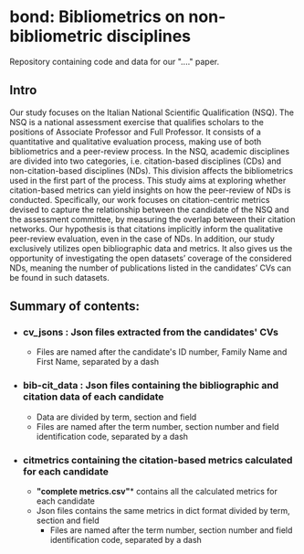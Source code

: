 # bond: Bibliometrics on non-bibliometric disciplines

Repository containing code and data for our "...." paper.

## Intro

Our study focuses on the Italian National Scientific Qualification (NSQ). The NSQ is a national assessment exercise that qualifies scholars to the positions of Associate Professor and Full Professor. It consists of a quantitative and qualitative evaluation process, making use of both bibliometrics and a peer-review process. In the NSQ, academic disciplines are divided into two categories, i.e. citation-based disciplines (CDs) and non-citation-based disciplines (NDs). This division affects the bibliometrics used in the first part of the process. This study aims at exploring whether citation-based metrics can yield insights on how the peer-review of NDs is conducted. Specifically, our work focuses on citation-centric metrics devised to capture the relationship between the candidate of the NSQ and the assessment committee, by measuring the overlap between their citation networks. Our hypothesis is that citations implicitly inform the qualitative peer-review evaluation, even in the case of NDs. In addition, our study exclusively utilizes open bibliographic data and metrics. It also gives us the opportunity of investigating the open datasets’ coverage of the considered NDs, meaning the number of publications listed in the candidates’ CVs can be found in such datasets.




## Summary of contents:

- ### **cv_jsons** : Json files extracted from the candidates' CVs
  - Files are named after the candidate's ID number, Family Name and First Name, separated by a dash
  
- ### **bib-cit_data** : Json files containing the bibliographic and citation data of each candidate
  - Data are divided by term, section and field
  - Files are named after the term number, section number and field identification code, separated by a dash
  
- ### **citmetrics** containing the citation-based metrics calculated for each candidate
  - **"complete metrics.csv"*** contains all the calculated metrics for each candidate
  - Json files contains the same metrics in dict format divided by term, section and field
    - Files are named after the term number, section number and field identification code, separated by a dash
